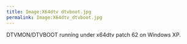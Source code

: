 ```yaml
---
title: Image:X64dtv dtvboot.jpg
permalink: Image:X64dtv_dtvboot.jpg
---
```


DTVMON/DTVBOOT running under x64dtv patch 62 on Windows XP.
